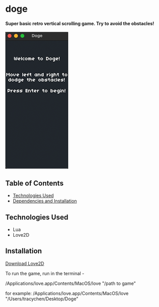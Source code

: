 # doge
#### Super basic retro vertical scrolling game. Try to avoid the obstacles!

![](doge_play.gif)


## Table of Contents
* [Technologies Used](#technologies-used)
* [Dependencies and Installation](#dependencies-and-installation)


## Technologies Used
- Lua
- Love2D


## Installation
[Download Love2D](https://love2d.org/)

To run the game, run in the terminal - 

/Applications/love.app/Contents/MacOS/love "/path to game"

for example: 
/Applications/love.app/Contents/MacOS/love "/Users/tracychen/Desktop/Doge"

